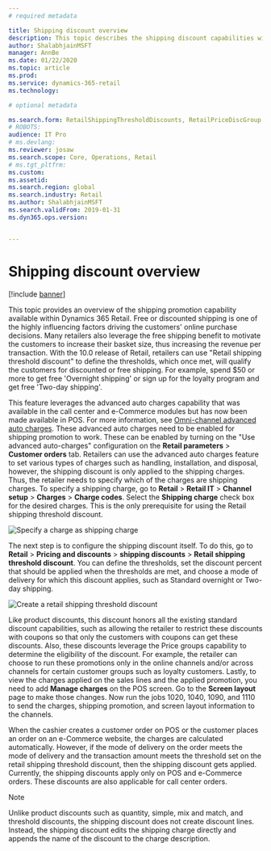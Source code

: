 ```yaml
---
# required metadata

title: Shipping discount overview
description: This topic describes the shipping discount capabilities within Dynamics 365 Retail and the corresponding setup steps required to start using these discounts.
author: ShalabhjainMSFT
manager: AnnBe
ms.date: 01/22/2020
ms.topic: article
ms.prod: 
ms.service: dynamics-365-retail
ms.technology: 

# optional metadata

ms.search.form: RetailShippingThresholdDiscounts, RetailPriceDiscGroup
# ROBOTS: 
audience: IT Pro
# ms.devlang: 
ms.reviewer: josaw
ms.search.scope: Core, Operations, Retail
# ms.tgt_pltfrm: 
ms.custom: 
ms.assetid: 
ms.search.region: global
ms.search.industry: Retail
ms.author: ShalabhjainMSFT
ms.search.validFrom: 2019-01-31
ms.dyn365.ops.version: 


---
```


# Shipping discount overview


[!include [banner](includes/banner.md)]

This topic provides an overview of the shipping promotion capability available within Dynamics 365 Retail. Free or discounted shipping is one of the highly influencing factors driving the customers' online purchase decisions. Many retailers also leverage the free shipping benefit to motivate the customers to increase their basket size, thus increasing the revenue per transaction. With the 10.0 release of Retail, retailers can use "Retail shipping threshold discount" to define the thresholds, which once met, will qualify the customers for discounted or free shipping. For example, spend $50 or more to get free 'Overnight shipping' or sign up for the loyalty program and get free 'Two-day shipping'. 

This feature leverages the advanced auto charges capability that was available in the call center and e-Commerce modules but has now been made available in POS. For more information, see [Omni-channel advanced auto charges](https://docs.microsoft.com/dynamics365/unified-operations/retail/omni-auto-charges). These advanced auto charges need to be enabled for shipping promotion to work. These can be enabled by turning on the "Use advanced auto-charges" configuration on the **Retail parameters** \> **Customer orders** tab. Retailers can use the advanced auto charges feature to set various types of charges such as handling, installation, and disposal, however, the shipping discount is only applied to the shipping charges. Thus, the retailer needs to specify which of the charges are shipping charges. To specify a shipping charge, go to **Retail** \> **Retail IT** \> **Channel setup** \> **Charges** \> **Charge codes**. Select the **Shipping charge** check box for the desired charges. This is the only prerequisite for using the Retail shipping threshold discount. 

![Specify a charge as shipping charge](./media/Specify_shipping_charge.png " Specify a charge as shipping charge ")

The next step is to configure the shipping discount itself. To do this, go to **Retail** \> **Pricing and discounts** \> **shipping discounts** \> **Retail shipping threshold discount**. You can define the thresholds, set the discount percent that should be applied when the thresholds are met, and choose a mode of delivery for which this discount applies, such as Standard overnight or Two-day shipping.

![Create a retail shipping threshold discount](./media/shipping_discount_setup.png " Create a retail shipping threshold discount ")

Like product discounts, this discount honors all the existing standard discount capabilities, such as allowing the retailer to restrict these discounts with coupons so that only the customers with coupons can get these discounts. Also, these discounts leverage the Price groups capability to determine the eligibility of the discount. For example, the retailer can choose to run these promotions only in the online channels and/or across channels for certain customer groups such as loyalty customers. Lastly, to view the charges applied on the sales lines and the applied promotion, you need to add **Manage charges** on the POS screen. Go to the **Screen layout** page to make those changes. Now run the jobs 1020, 1040, 1090, and 1110 to send the charges, shipping promotion, and screen layout information to the channels. 

When the cashier creates a customer order on POS or the customer places an order on an e-Commerce website, the charges are calculated automatically. However, if the mode of delivery on the order meets the mode of delivery and the transaction amount meets the threshold set on the retail shipping threshold discount, then the shipping discount gets applied. Currently, the shipping discounts apply only on POS and e-Commerce orders. These discounts are also applicable for call center orders. 

> [!NOTE]
> Unlike product discounts such as quantity, simple, mix and match, and threshold discounts, the shipping discount does not create discount lines. Instead, the shipping discount edits the shipping charge directly and appends the name of the discount to the charge description. 
